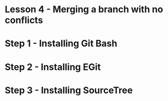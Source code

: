 # Lesson 4 - Merging a branch with no conflicts


# Step 1 - Installing Git Bash


# Step 2 - Installing EGit


# Step 3 - Installing SourceTree


